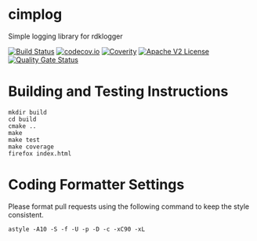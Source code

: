 # cimplog

Simple logging library for rdklogger

[![Build Status](https://travis-ci.org/Comcast/cimplog.svg?branch=master)](https://travis-ci.org/Comcast/cimplog)
[![codecov.io](http://codecov.io/github/Comcast/cimplog/coverage.svg?branch=master)](http://codecov.io/github/Comcast/cimplog?branch=master)
[![Coverity](https://img.shields.io/coverity/scan/11572.svg)]("https://scan.coverity.com/projects/comcast-cimplog)
[![Apache V2 License](http://img.shields.io/badge/license-Apache%20V2-blue.svg)](https://github.com/Comcast/cimplog/blob/master/LICENSE.txt)
[![Quality Gate Status](https://sonarcloud.io/api/project_badges/measure?project=xmidt-org_cimplog&metric=alert_status)](https://sonarcloud.io/dashboard?id=xmidt-org_cimplog)

# Building and Testing Instructions

```
mkdir build
cd build
cmake ..
make
make test
make coverage
firefox index.html
```

# Coding Formatter Settings

Please format pull requests using the following command to keep the style consistent.

```
astyle -A10 -S -f -U -p -D -c -xC90 -xL
```
